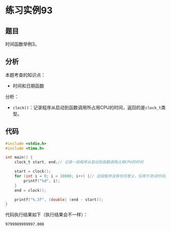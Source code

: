 # 练习实例93

## 题目

时间函数举例3。


## 分析

本题考查的知识点：
- 时间和日期函数

分析：
- `clock()`：记录程序从启动到函数调用所占用CPU的时间，返回的是`clock_t`类型。


## 代码

```c
#include <stdio.h>
#include <time.h>

int main() {
    clock_t start, end;// 记录一段程序从启动到函数调用占用CPU的时间

    start = clock();
    for (int i = 0; i < 10000; i++) {// 这段程序没有任何意义，仅用于测试时间函数的使用
        printf("%d", i);
    }
    end = clock();

    printf("%.3f", (double) (end - start));
}
```

代码执行结果如下（执行结果会不一样）：

```text
9799989999997.000
```